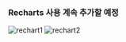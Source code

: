 ### Recharts 사용  계속 추가할 예정


![rechart1](https://user-images.githubusercontent.com/13329304/114856433-126ad500-9e22-11eb-9bf3-12d2875db4bb.gif)
![rechart2](https://user-images.githubusercontent.com/13329304/114856441-14cd2f00-9e22-11eb-9294-1efa7d6d9316.gif)
